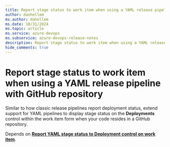 ```yaml
---
title: Report stage status to work item when using a YAML release pipeline with GitHub repository
author: danhellem
ms.author: dahellem
ms.date: 10/31/2024
ms.topic: article
ms.service: azure-devops
ms.subservice: azure-devops-release-notes
description: Report stage status to work item when using a YAML release pipeline with GitHub repository
hide_comments: true
---
```


# Report stage status to work item when using a YAML release pipeline with GitHub repository

Similar to how classic release pipelines report deployment status, extend support for YAML pipelines to display stage status on the **Deployments** control within the work item form when your code resides in a GitHub repository.

Depends on [**Report YAML stage status to Deployment control on work item**](boards-yaml-stage-status-on-work-item.md).